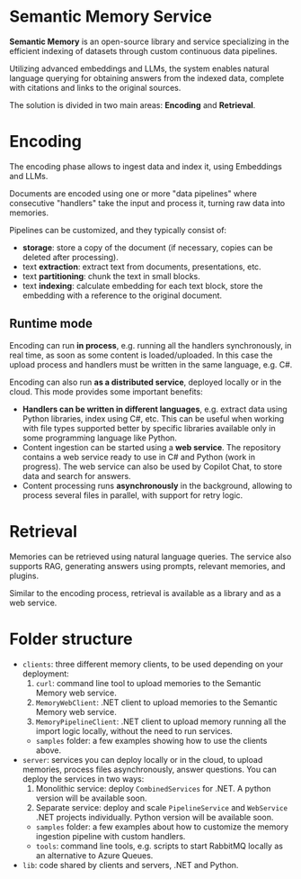 # Semantic Memory Service

**Semantic Memory** is an open-source library and service specializing in the
efficient indexing of datasets through custom continuous data pipelines.

Utilizing advanced embeddings and LLMs, the system enables natural language
querying for obtaining answers from the indexed data, complete with citations
and links to the original sources.

The solution is divided in two main areas: **Encoding** and **Retrieval**.

# Encoding

The encoding phase allows to ingest data and index it, using Embeddings and LLMs.

Documents are encoded using one or more "data pipelines" where consecutive
"handlers" take the input and process it, turning raw data into memories.

Pipelines can be customized, and they typically consist of:

* **storage**: store a copy of the document (if necessary, copies can be deleted
  after processing).
* text **extraction**: extract text from documents, presentations, etc.
* text **partitioning**: chunk the text in small blocks.
* text **indexing**: calculate embedding for each text block, store the embedding
  with a reference to the original document.

## Runtime mode

Encoding can run **in process**, e.g. running all the handlers synchronously,
in real time, as soon as some content is loaded/uploaded.
In this case the upload process and handlers must be written in the same
language, e.g. C#.

Encoding can also run **as a distributed service**, deployed locally or in
the cloud. This mode provides some important benefits:

* **Handlers can be written in different languages**, e.g. extract
  data using Python libraries, index using C#, etc. This can be useful when
  working with file types supported better by specific libraries available
  only in some programming language like Python.
* Content ingestion can be started using a **web service**. The repository
  contains a web service ready to use in C# and Python (work in progress).
  The web service can also be used by Copilot Chat, to store data and
  search for answers.
* Content processing runs **asynchronously** in the background, allowing
  to process several files in parallel, with support for retry logic.

# Retrieval

Memories can be retrieved using natural language queries. The service
also supports RAG, generating answers using prompts, relevant memories,
and plugins.

Similar to the encoding process, retrieval is available as a library and
as a web service.

# Folder structure

* `clients`: three different memory clients, to be used depending on your
  deployment:
  1. `curl`: command line tool to upload memories to the Semantic Memory web service.
  2. `MemoryWebClient`: .NET client to upload memories to the Semantic Memory web service.
  3. `MemoryPipelineClient`: .NET client to upload memory running all the import
     logic locally, without the need to run services.
  * `samples` folder: a few examples showing how to use the clients above.
* `server`: services you can deploy locally or in the cloud, to upload memories,
  process files asynchronously, answer questions. You can deploy the services in
  two ways:
  1. Monolithic service: deploy `CombinedServices` for .NET. A python version will
     be available soon.
  2. Separate service: deploy and scale `PipelineService` and `WebService` .NET
     projects individually. Python version will be available soon.
  * `samples` folder: a few examples about how to customize the memory ingestion
    pipeline with custom handlers.
  * `tools`: command line tools, e.g. scripts to start RabbitMQ locally as an
    alternative to Azure Queues.
* `lib`: code shared by clients and servers, .NET and Python.
